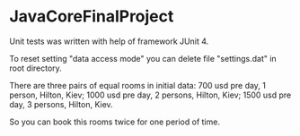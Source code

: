 # JavaCoreFinalProject

Unit tests was written with help of framework JUnit 4.

To reset setting "data access mode" you can delete file "settings.dat" in root directory.

There are three pairs of equal rooms in initial data: 
700 usd pre day, 1 person, Hilton, Kiev; 
1000 usd pre day, 2 persons, Hilton, Kiev; 
1500 usd pre day, 3 persons, Hilton, Kiev.

So you can book this rooms twice for one period of time.
